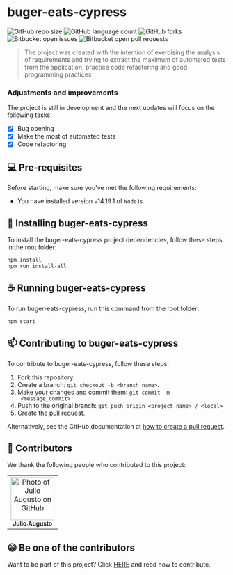 # buger-eats-cypress
![GitHub repo size](https://img.shields.io/github/repo-size/juliomartos/buger-eats-cypress?style=for-the-badge)
![GitHub language count](https://img.shields.io/github/languages/count/juliomartos/buger-eats-cypress?style=for-the-badge)
![GitHub forks](https://img.shields.io/github/forks/juliomartos/buger-eats-cypress?style=for-the-badge)
![Bitbucket open issues](https://img.shields.io/bitbucket/issues/juliomartos/buger-eats-cypress?style=for-the-badge)
![Bitbucket open pull requests](https://img.shields.io/bitbucket/pr-raw/juliomartos/buger-eats-cypress?style=for-the-badge)

> The project was created with the intention of exercising the analysis of requirements and trying to extract the maximum of automated tests from the application,
practice code refactoring and good programming practices
### Adjustments and improvements

The project is still in development and the next updates will focus on the following tasks:

- [x] Bug opening
- [x] Make the most of automated tests
- [x] Code refactoring

## 💻 Pre-requisites

Before starting, make sure you've met the following requirements:
* You have installed version v14.19.1 of `NodeJs`

## 🚀 Installing buger-eats-cypress

To install the buger-eats-cypress project dependencies, follow these steps in the root folder:
```
npm install
npm run install-all
```

## ☕ Running buger-eats-cypress

To run buger-eats-cypress, run this command from the root folder:

```
npm start
```

## 📫 Contributing to buger-eats-cypress
To contribute to buger-eats-cypress, follow these steps:

1. Fork this repository.
2. Create a branch: `git checkout -b <branch_name>`.
3. Make your changes and commit them: `git commit -m '<message_commit>'`
4. Push to the original branch: `git push origin <project_name> / <local>`
5. Create the pull request.

Alternatively, see the GitHub documentation at [how to create a pull request](https://help.github.com/en/github/collaborating-with-issues-and-pull-requests/creating-a-pull-request).

## 🤝 Contributors

We thank the following people who contributed to this project:
<table>
  <tr>
    <td align="center">
      <a href="https://github.com/juliomartos">
        <img src="https://avatars.githubusercontent.com/u/57355855?s=400&u=b4a6ff0e15497c534cc95f4ec40450b114774427&v=4" width="100px;" alt="Photo of Julio Augusto on GitHub"/><br>
        <sub>
          <b>Julio Augusto</b>
        </sub>
      </a>
    </td>
  </tr>
</table>


## 😄 Be one of the contributors<br>

Want to be part of this project? Click [HERE](CONTRIBUTING.md) and read how to contribute.
